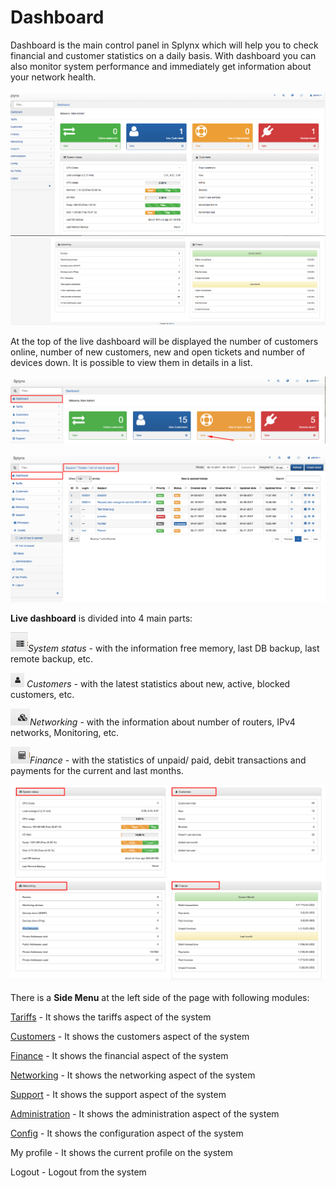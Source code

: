 Dashboard
=========

Dashboard is the main control panel in Splynx which will help you to check financial and customer statistics on a daily basis. With dashboard you can also monitor system performance and immediately get information about your network health.

![Dashboard1](dashboard1.png)
![Dashboard2](dashboard2.png)

At the top of the live dashboard will be displayed the number of customers online, number of new customers, new and open tickets and number of devices down. It is possible to view them in details in a list.

![Screenshot](Screenshot%20at%20May%2012%2016-54-11.png)

![Screenshot](Screenshot%20at%20May%2012%2016-53-21.png)

**Live dashboard** is divided into 4 main parts:

![ ](Screenshot%20at%20May%2012%2016-55-54.png)_System status_ - with the information free memory, last DB backup, last remote backup, etc.

![ ](Screenshot%20at%20May%2012%2016-57-33.png) _Customers_ - with the latest statistics about new, active, blocked customers, etc.

![ ](Screenshot%20at%20May%2012%2016-56-17.png)_Networking_ - with the information about number of routers, IPv4 networks, Monitoring, etc.

![ ](Screenshot%20at%20May%2012%2016-56-28.png)_Finance_ - with the statistics of unpaid/ paid, debit transactions and payments for the current and last months.

![Screenshot](Screenshot%20at%20May%2012%2017-09-39.png)

There is a **Side Menu** at the left side of the page with following modules:

[Tariffs](../../configuring_tariff_plans/index.md) - It shows the tariffs aspect of the system

[Customers](../../customer_management/index.md) - It shows the customers aspect of the system

[Finance](../../finance/index.md) - It shows the financial aspect of the system

[Networking](../../networking/index.md) - It shows the networking aspect of the system

[Support](../../support_tickets_messages/index.md) - It shows the support aspect of the system

[Administration](../../administration/index.md) - It shows the administration aspect of the system

[Config](../../configuration/index.md) - It shows the configuration aspect of the system

My profile - It shows the current profile on the system

Logout - Logout from the system